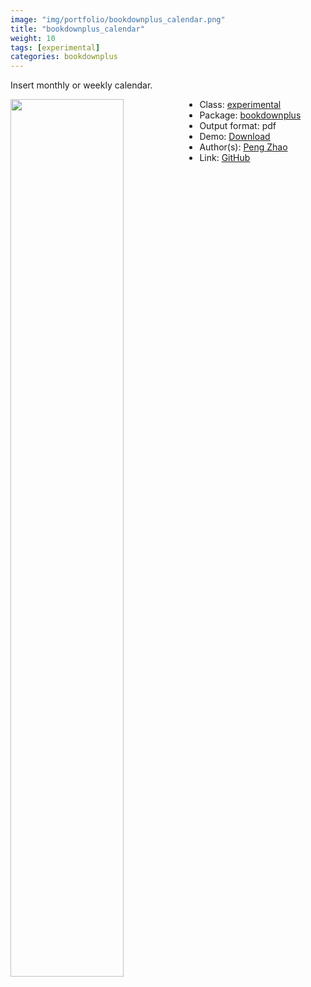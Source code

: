 ```yaml
---
image: "img/portfolio/bookdownplus_calendar.png"
title: "bookdownplus_calendar"
weight: 10
tags: [experimental]
categories: bookdownplus
---
```


Insert monthly or weekly calendar.

<!--more-->

<a href="../../img/portfolio/bookdownplus_calendar.png"><img class = "jf-image-shadow" src="../../img/portfolio/bookdownplus_calendar.png" style="display: block; margin: auto;" width="60%"  align="left"></a>

- Class: [experimental](../../tags/experimental)
- Package: [bookdownplus](bookdownplus)
- Output format: pdf
- Demo: [Download](https://pzhaonet.github.io/bookdownplus/upload/calendar/showcase/calendar.pdf)
- Author(s): [Peng Zhao](https://pzhao.org)
- Link: [GitHub](https://github.com/pzhaonet/bookdownplus)


